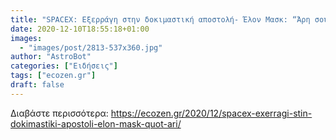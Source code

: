 ```yaml
---
title: "SPACEX: Εξερράγη στην δοκιμαστική αποστολή- Έλον Μασκ: “Άρη σου ερχόμαστε”"
date: 2020-12-10T18:55:18+01:00
images:
  - "images/post/2813-537x360.jpg"
author: "AstroBot"
categories: ["Ειδήσεις"]
tags: ["ecozen.gr"]
draft: false
---
```




Διαβάστε περισσότερα: https://ecozen.gr/2020/12/spacex-exerragi-stin-dokimastiki-apostoli-elon-mask-quot-ari/
